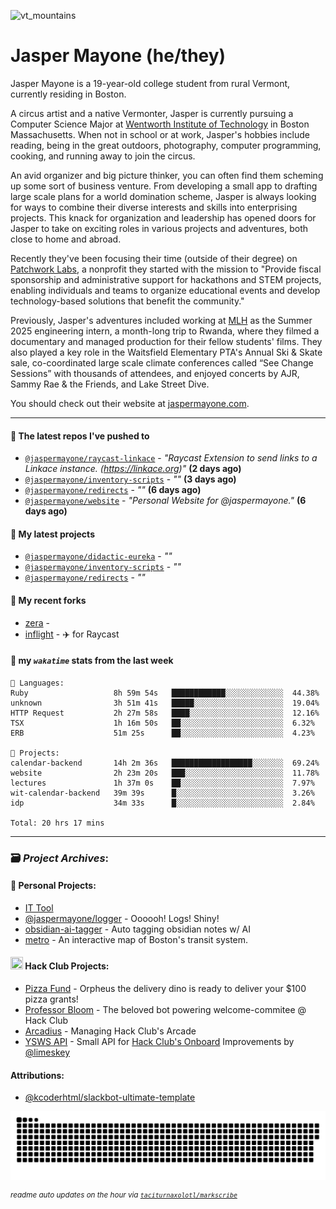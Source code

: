 ![vt_mountains](https://github.com/jaspermayone/jaspermayone/assets/65788728/0597adb6-37c9-4db7-b6d8-1d7107b7bdd8)

# Jasper Mayone (he/they)

Jasper Mayone is a 19-year-old college student from rural Vermont, currently residing in Boston.

A circus artist and a native Vermonter, Jasper is currently pursuing a Computer Science Major at [Wentworth Institute of Technology](https://wit.edu) in Boston Massachusetts. When not in school or at work, Jasper's hobbies include reading, being in the great outdoors, photography, computer programming, cooking, and running away to join the circus.

An avid organizer and big picture thinker, you can often find them scheming up some sort of business venture. From developing a small app to drafting large scale plans for a world domination scheme, Jasper is always looking for ways to combine their diverse interests and skills into enterprising projects. This knack for organization and leadership has opened doors for Jasper to take on exciting roles in various projects and adventures, both close to home and abroad.

Recently they've been focusing their time (outside of their degree) on [Patchwork Labs](https://github.com/patchworklabsorg), a nonprofit they started with the mission to "Provide fiscal sponsorship and administrative support for hackathons and STEM projects, enabling individuals and teams to organize educational events and develop technology-based solutions that benefit the community."

Previously, Jasper's adventures included working at [MLH](https://mlh.io/) as the Summer 2025 engineering intern, a month-long trip to Rwanda, where they filmed a documentary and managed production for their fellow students' films. They also played a key role in the Waitsfield Elementary PTA's Annual Ski & Skate sale, co-coordinated large scale climate conferences called “See Change Sessions” with thousands of attendees, and enjoyed concerts by AJR, Sammy Rae & the Friends, and Lake Street Dive.

You should check out their website at [jaspermayone.com](https://jaspermayone.com).

---

#### 👷 The latest repos I've pushed to

- [`@jaspermayone/raycast-linkace`](https://github.com/jaspermayone/raycast-linkace) - _"Raycast Extension to send links to a Linkace instance. (https://linkace.org)"_ **(2 days ago)**
- [`@jaspermayone/inventory-scripts`](https://github.com/jaspermayone/inventory-scripts) - _""_ **(3 days ago)**
- [`@jaspermayone/redirects`](https://github.com/jaspermayone/redirects) - _""_ **(6 days ago)**
- [`@jaspermayone/website`](https://github.com/jaspermayone/website) - _"Personal Website for @jaspermayone."_ **(6 days ago)**

#### 🌱 My latest projects

- [`@jaspermayone/didactic-eureka`](https://github.com/jaspermayone/didactic-eureka) - _""_
- [`@jaspermayone/inventory-scripts`](https://github.com/jaspermayone/inventory-scripts) - _""_
- [`@jaspermayone/redirects`](https://github.com/jaspermayone/redirects) - _""_

#### 🍴 My recent forks

- [zera](https://github.com/jaspermayone-forks/zera) - 
- [inflight](https://github.com/jaspermayone-forks/inflight) - ✈️ for Raycast

#### 📡 my _`wakatime`_ stats from the last week

```text
💾 Languages:
Ruby                   8h 59m 54s   ████████████░░░░░░░░░░░░░  44.38%
unknown                3h 51m 41s   █████░░░░░░░░░░░░░░░░░░░░  19.04%
HTTP Request           2h 27m 58s   ████░░░░░░░░░░░░░░░░░░░░░  12.16%
TSX                    1h 16m 50s   ██░░░░░░░░░░░░░░░░░░░░░░░  6.32%
ERB                    51m 25s      ██░░░░░░░░░░░░░░░░░░░░░░░  4.23%

💼 Projects:
calendar-backend       14h 2m 36s   ██████████████████░░░░░░░  69.24%
website                2h 23m 20s   ███░░░░░░░░░░░░░░░░░░░░░░  11.78%
lectures               1h 37m 0s    ██░░░░░░░░░░░░░░░░░░░░░░░  7.97%
wit-calendar-backend   39m 39s      █░░░░░░░░░░░░░░░░░░░░░░░░  3.26%
idp                    34m 33s      █░░░░░░░░░░░░░░░░░░░░░░░░  2.84%

Total: 20 hrs 17 mins
```


---

### 🗃️ _Project Archives_:

#### 🌱 Personal Projects:
- [IT Tool](https://github.com/jaspermayone/ittool)
- [@jaspermayone/logger](https://github.com/jaspermayone/logger) - Oooooh! Logs! Shiny!
- [obsidian-ai-tagger](https://github.com/jaspermayone/obsidian-ai-tagger) - Auto tagging obsidian notes w/ AI
- [metro](https://github.com/jaspermayone/metro) - An interactive map of Boston's transit system.

#### <img src="https://assets.hackclub.com/icon-progress-rounded.png" width="20" height="20" /> Hack Club Projects:
- [Pizza Fund](https://github.com/hackclub/pizza-fund) - Orpheus the delivery dino is ready to deliver your $100 pizza grants!
- [Professor Bloom](https://github.com/hackclub/professor-bloom) - The beloved bot powering welcome-commitee @ Hack Club
- [Arcadius](https://github.com/hackclub/arcadius) - Managing Hack Club's Arcade
- [YSWS API](https://github.com/jaspermayone/ysws-api) - Small API for [Hack Club's Onboard](https://hackclub.com/onboard/) Improvements by [@limeskey](https://github.com/limeskey)

#### Attributions:
- [@kcoderhtml/slackbot-ultimate-template](https://github.com/kcoderhtml/slackbot-ultimate-template?tab=readme-ov-file#template-example)

<picture>
  <source media="(prefers-color-scheme: dark)" srcset="assets/snake/github-contribution-grid-snake-dark.svg" />
  <source media="(prefers-color-scheme: light)" srcset="assets/snake/github-contribution-grid-snake.svg" />
  <img alt="github-snake" src="assets/snake/github-contribution-grid-snake.svg" />
</picture>

<sup><em>readme auto updates on the hour via
  <a href="https://github.com/taciturnaxolotl/markscribe">
    <code>taciturnaxolotl/markscribe</code>
  </a>
</em></sup>
